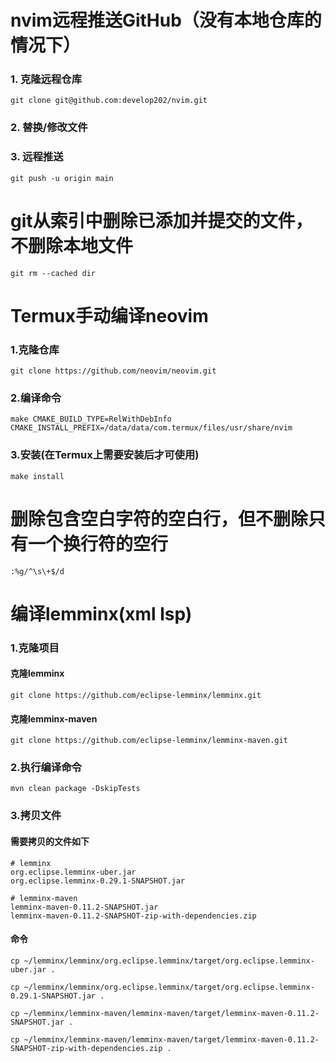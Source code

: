 # nvim远程推送GitHub（没有本地仓库的情况下）

### 1. 克隆远程仓库

```shell
git clone git@github.com:develop202/nvim.git
```

### 2. 替换/修改文件

### 3. 远程推送

```shell
git push -u origin main
```

# git从索引中删除已添加并提交的文件，不删除本地文件

```shell
git rm --cached dir
```

# Termux手动编译neovim

### 1.克隆仓库

```shell
git clone https://github.com/neovim/neovim.git
```

### 2.编译命令

```shell
make CMAKE_BUILD_TYPE=RelWithDebInfo CMAKE_INSTALL_PREFIX=/data/data/com.termux/files/usr/share/nvim
```

### 3.安装(在Termux上需要安装后才可使用)

```shell
make install
```

# 删除包含空白字符的空白行，但不删除只有一个换行符的空行

```shell
:%g/^\s\+$/d
```

# 编译lemminx(xml lsp)

### 1.克隆项目

#### 克隆lemminx

```shell
git clone https://github.com/eclipse-lemminx/lemminx.git
```

#### 克隆lemminx-maven

```shell
git clone https://github.com/eclipse-lemminx/lemminx-maven.git
```

### 2.执行编译命令

```shell
mvn clean package -DskipTests
```

### 3.拷贝文件

#### 需要拷贝的文件如下

```shell
# lemminx
org.eclipse.lemminx-uber.jar
org.eclipse.lemminx-0.29.1-SNAPSHOT.jar

# lemminx-maven
lemminx-maven-0.11.2-SNAPSHOT.jar
lemminx-maven-0.11.2-SNAPSHOT-zip-with-dependencies.zip
```

#### 命令

```shell
cp ~/lemminx/lemminx/org.eclipse.lemminx/target/org.eclipse.lemminx-uber.jar .
```

```shell
cp ~/lemminx/lemminx/org.eclipse.lemminx/target/org.eclipse.lemminx-0.29.1-SNAPSHOT.jar .
```

```shell
cp ~/lemminx/lemminx-maven/lemminx-maven/target/lemminx-maven-0.11.2-SNAPSHOT.jar .
```

```shell
cp ~/lemminx/lemminx-maven/lemminx-maven/target/lemminx-maven-0.11.2-SNAPSHOT-zip-with-dependencies.zip .
```
